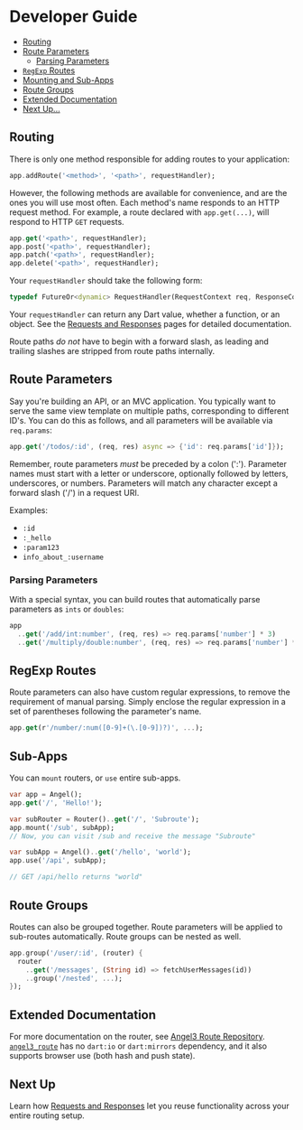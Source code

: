 # Developer Guide

* [Routing](basic-routing.md#routing)
* [Route Parameters](basic-routing.md#route-parameters)
  * [Parsing Parameters](basic-routing.md#parsing-parameters)
* [`RegExp` Routes](basic-routing.md#regexp-routes)
* [Mounting and Sub-Apps](basic-routing.md#sub-apps)
* [Route Groups](basic-routing.md#route-groups)
* [Extended Documentation](basic-routing.md#extended-documentation)
* [Next Up...](basic-routing.md#next-up)

## Routing

There is only one method responsible for adding routes to your application:

```dart
app.addRoute('<method>', '<path>', requestHandler);
```

However, the following methods are available for convenience, and are the ones you will use most often. Each method's name responds to an HTTP request method. For example, a route declared with `app.get(...)`, will respond to HTTP `GET` requests.

```dart
app.get('<path>', requestHandler);
app.post('<path>', requestHandler);
app.patch('<path>', requestHandler);
app.delete('<path>', requestHandler);
```

Your `requestHandler` should take the following form:

```dart
typedef FutureOr<dynamic> RequestHandler(RequestContext req, ResponseContext res);
```

Your `requestHandler` can return any Dart value, whether a function, or an object. See the [Requests and Responses](requests-and-responses.md#return-values) pages for detailed documentation.

Route paths _do not_ have to begin with a forward slash, as leading and trailing slashes are stripped from route paths internally.

## Route Parameters

Say you're building an API, or an MVC application. You typically want to serve the same view template on multiple paths, corresponding to different ID's. You can do this as follows, and all parameters will be available via `req.params`:

```dart
app.get('/todos/:id', (req, res) async => {'id': req.params['id']});
```

Remember, route parameters _must_ be preceded by a colon \(':'\). Parameter names must start with a letter or underscore, optionally followed by letters, underscores, or numbers. Parameters will match any character except a forward slash \('/'\) in a request URI.

Examples:

* `:id`
* `:_hello`
* `:param123`
* `info_about_:username`

### Parsing Parameters

With a special syntax, you can build routes that automatically parse parameters as `ints` or `doubles`:

```dart
app
  ..get('/add/int:number', (req, res) => req.params['number'] * 3)
  ..get('/multiply/double:number', (req, res) => req.params['number'] * 5.0);
```

## RegExp Routes

Route parameters can also have custom regular expressions, to remove the requirement of manual parsing. Simply enclose the regular expression in a set of parentheses following the parameter's name.

```dart
app.get(r'/number/:num([0-9]+(\.[0-9])?)', ...);
```

## Sub-Apps

You can `mount` routers, or `use` entire sub-apps.

```dart
var app = Angel();
app.get('/', 'Hello!');

var subRouter = Router()..get('/', 'Subroute');
app.mount('/sub', subApp);
// Now, you can visit /sub and receive the message "Subroute"

var subApp = Angel()..get('/hello', 'world');
app.use('/api', subApp);

// GET /api/hello returns "world"
```

## Route Groups

Routes can also be grouped together. Route parameters will be applied to sub-routes automatically. Route groups can be nested as well.

```dart
app.group('/user/:id', (router) {
  router
    ..get('/messages', (String id) => fetchUserMessages(id))
    ..group('/nested', ...);
});
```

## Extended Documentation

For more documentation on the router, see [Angel3 Route Repository](https://github.com/dukefirehawk/angel/tree/master/packages/route). [`angel3_route`](https://pub.dartlang.org/packages/angel3_route) has no `dart:io` or `dart:mirrors` dependency, and it also supports browser use \(both hash and push state\).

## Next Up

Learn how [Requests and Responses](requests-and-responses.md) let you reuse functionality across your entire routing setup.
